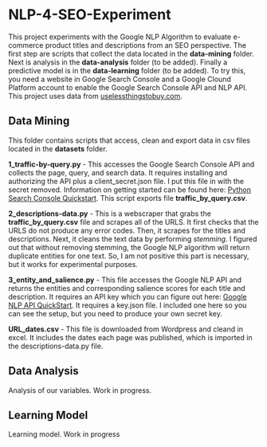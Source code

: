 # NLP-4-SEO-Experiment
This project experiments with the Google NLP Algorithm to evaluate e-commerce product titles and descriptions from an SEO perspective. The first step are scripts that collect the data located in the **data-mining** folder. Next is analysis in the **data-analysis** folder (to be added). Finally a predictive model is in the **data-learning** folder (to be added). To try this, you need a website in Google Search Console and a Google Clound Platform account to enable the Google Search Console API and NLP API. This project uses data from [uselessthingstobuy.com](uselessthingstobuy.com).

## Data Mining
This folder contains scripts that access, clean and export data in csv files located in the **datasets** folder.

**1_traffic-by-query.py** - This accesses the Google Search Console API and collects the page, query, and search data. It requires installing and authorizing the API plus a client_secret.json file. I put this file in with the secret removed. Information on getting started can be found here: [Python Search Console Quickstart](https://developers.google.com/webmaster-tools/search-console-api-original/v3/quickstart/quickstart-python). This script exports file **traffic_by_query.csv**. 

**2_descriptions-data.py** - This is a webscraper that grabs the **traffic_by_query.csv** file and scrapes all of the URLS. It first checks that the URLS do not produce any error codes. Then, it scrapes for the titles and descriptions. Next, it cleans the text data by performing *stemming*. I figured out that without removing stemming, the Google NLP algorithm will return duplicate entities for one text. So, I am not positive this part is necessary, but it works for experimental purposes. 

**3_entity_and_salience.py** - This file accesses the Google NLP API and returns the entities and corresponding salience scores for each title and description. It requires an API key which you can figure out here: [Google NLP API QuickStart](https://cloud.google.com/natural-language/docs/quickstart). It requires a key.json file. I included one here so you can see the setup, but you need to produce your own secret key.

**URL_dates.csv** - This file is downloaded from Wordpress and cleand in excel. It includes the dates each page was published, which is imported in the descriptions-data.py file. 

## Data Analysis
Analysis of our variables. Work in progress.

## Learning Model
Learning model. Work in progress
